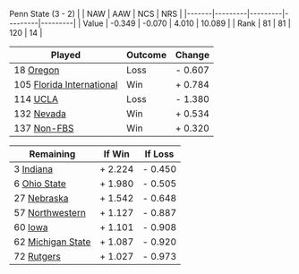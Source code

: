 Penn State (3 - 2)
|       |   NAW   |   AAW   |   NCS   |   NRS   |
|-------|---------|---------|---------|---------|
| Value |  -0.349 |  -0.070 |   4.010 |  10.089 |
| Rank  |      81 |      81 |     120 |      14 |

| Played                    | Outcome    |  Change  |
|---------------------------|------------|----------|
|  18 [Oregon                ](Oregon)| Loss       | -  0.607 |
| 105 [Florida International ](FloridaInternational)| Win        | +  0.784 |
| 114 [UCLA                  ](UCLA)| Loss       | -  1.380 |
| 132 [Nevada                ](Nevada)| Win        | +  0.534 |
| 137 [Non-FBS               ](NonFBS)| Win        | +  0.320 |

| Remaining                 |  If Win  |  If Loss |
|---------------------------|----------|----------|
|   3 [Indiana               ](Indiana)| +  2.224 | -  0.450 |
|   6 [Ohio State            ](OhioState)| +  1.980 | -  0.505 |
|  27 [Nebraska              ](Nebraska)| +  1.542 | -  0.648 |
|  57 [Northwestern          ](Northwestern)| +  1.127 | -  0.887 |
|  60 [Iowa                  ](Iowa)| +  1.101 | -  0.908 |
|  62 [Michigan State        ](MichiganState)| +  1.087 | -  0.920 |
|  72 [Rutgers               ](Rutgers)| +  1.027 | -  0.973 |

